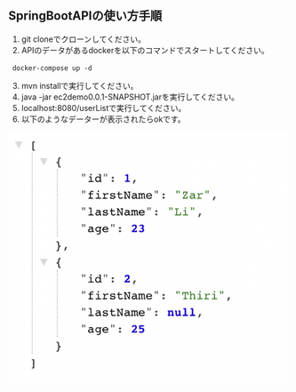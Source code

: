 ## SpringBootAPIの使い方手順
1. git cloneでクローンしてください。
2. APIのデータがあるdockerを以下のコマンドでスタートしてください。
```
 docker-compose up -d
```
3. mvn installで実行してください。
4. java -jar ec2demo0.0.1-SNAPSHOT.jarを実行してください。
5. localhost:8080/userListで実行してください。
6. 以下のようなデーターが表示されたらokです。

![alt text for screen readers](https://github.com/ZarLiHninn/SpringBootAPI/blob/main/images/Screen%20Shot%202022-02-25%20at%203.43.44%20PM.png "user lists")
